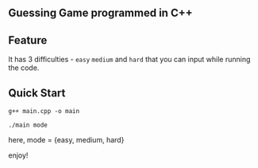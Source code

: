 ## Guessing Game programmed in C++

## Feature

It has 3 difficulties - `easy` `medium` and `hard` that you can input while running the code.

## Quick Start

```console
g++ main.cpp -o main
```

```console
./main mode
```

here, mode = {easy, medium, hard}

enjoy!
